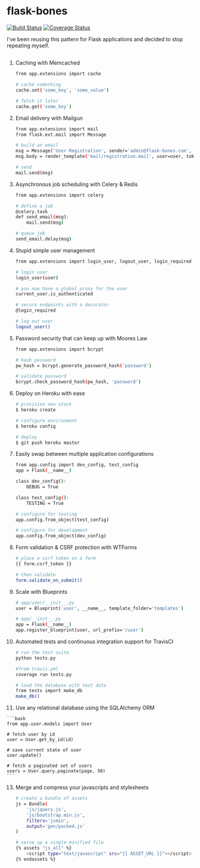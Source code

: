 flask-bones
===========

[![Build Status](https://travis-ci.org/cburmeister/flask-bones.png?branch=master)](https://travis-ci.org/cburmeister/flask-bones)
[![Coverage Status](https://coveralls.io/repos/cburmeister/flask-bones/badge.png?branch=master)](https://coveralls.io/r/cburmeister/flask-bones?branch=master)

I've been reusing this pattern for Flask applications and decided to stop repeating myself.

## 

1. Caching with Memcached

    ```bash
    from app.extensions import cache

    # cache something
    cache.set('some_key', 'some_value')

    # fetch it later
    cache.get('some_key')
    ```

2. Email delivery with Mailgun

    ```bash
    from app.extensions import mail
    from flask.ext.mail import Message

    # build an email
    msg = Message('User Registration', sender='admin@flask-bones.com', recipients=[user.email])
    msg.body = render_template('mail/registration.mail', user=user, token=token)

    # send
    mail.send(msg)
    ```

3. Asynchronous job scheduling with Celery & Redis

    ```bash
    from app.extensions import celery

    # define a job
    @celery.task                                                                     
    def send_email(msg):                                                             
        mail.send(msg) 

    # queue job
    send_email.delay(msg)
    ```

4. Stupid simple user management

    ```bash
    from app.extensions import login_user, logout_user, login_required

    # login user
    login_user(user)

    # you now have a global proxy for the user
    current_user.is_authenticated

    # secure endpoints with a decorator
    @login_required

    # log out user
    logout_user()
    ```

5. Password security that can keep up with Moores Law

    ```bash
    from app.extensions import bcrypt

    # hash password
    pw_hash = bcrypt.generate_password_hash('password')

    # validate password
    bcrypt.check_password_hash(pw_hash, 'password')
    ```

6. Deploy on Heroku with ease

    ```bash
    # provision new stack
    $ heroku create

    # configure environment
    $ heroku config

    # deploy
    $ git push heroku master
    ```

7. Easily swap between multiple application configurations

    ```bash
    from app.config import dev_config, test_config
    app = Flask(__name__)

    class dev_config():
        DEBUG = True

    class test_config():
        TESTING = True

    # configure for testing
    app.config.from_object(test_config)

    # configure for development
    app.config.from_object(dev_config)
    ```

8. Form validation & CSRF protection with WTForms

    ```bash
    # place a csrf token on a form
    {{ form.csrf_token }}

    # then validate
    form.validate_on_submit()
    ```

10. Scale with Blueprints

    ```bash
    # app/user/__init__.py
    user = Blueprint('user', __name__, template_folder='templates')

    # app/__init__.py
    app = Flask(__name__)
    app.register_blueprint(user, url_prefix='/user')
    ```

11. Automated tests and continuous integration support for TravisCI

    ```bash
    # run the test suite
    python tests.py

    #from travis.yml
    coverage run tests.py
    ```

    ```bash
    # load the database with test data 
    from tests import make_db
    make_db()
    ```

12.  Use any relational database using the SQLAlchemy ORM

    ```bash
    from app.user.models import User

    # fetch user by id
    user = User.get_by_id(id)

    # save current state of user
    user.update()

    # fetch a paginated set of users
    users = User.query.paginate(page, 50)
    ```

13. Merge and compress your javascripts and stylesheets

    ```bash
    # create a bundle of assets
    js = Bundle(
        'js/jquery.js',
        'js/bootstrap.min.js',
        filters='jsmin',
        output='gen/packed.js'
    )
    ```

    ```bash
    # serve up a single minified file
    {% assets "js_all" %}
        <script type="text/javascript" src="{{ ASSET_URL }}"></script>
    {% endassets %}
    ```
